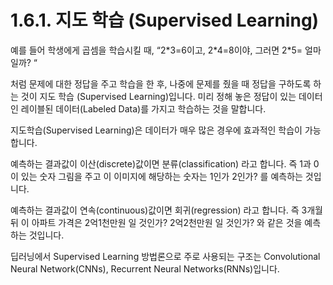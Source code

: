 # 1.6.1. 지도 학습 (Supervised Learning)

예를 들어 학생에게 곱셈을 학습시킬 때, “2\*3=6이고, 2\*4=8이야, 그러면 2\*5= 얼마일까? “

처럼 문제에 대한 정답을 주고 학습을 한 후, 나중에 문제를 줬을 때 정답을 구하도록 하는 것이 지도 학습 (Supervised Learning)입니다. 미리 정해 놓은 정답이 있는 데이터인 레이블된 데이터(Labeled Data)를 가지고 학습하는 것을 말합니다.

지도학습(Supervised Learning)은 데이터가 매우 많은 경우에 효과적인 학습이 가능합니다.

예측하는 결과값이 이산(discrete)값이면 분류(classification) 라고 합니다. 즉 1과 0이 있는 숫자 그림을 주고 이 이미지에 해당하는 숫자는 1인가 2인가? 를 예측하는 것입니다.

예측하는 결과값이 연속(continuous)값이면 회귀(regression) 라고 합니다. 즉 3개월뒤 이 아파트 가격은 2억1천만원 일 것인가? 2억2천만원 일 것인가? 와 같은 것을 예측 하는 것입니다.

딥러닝에서 Supervised Learning 방법론으로 주로 사용되는 구조는 Convolutional Neural Network(CNNs), Recurrent Neural Networks(RNNs)입니다.
